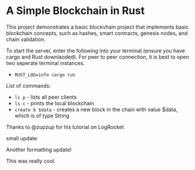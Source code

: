 # A Simple Blockchain in Rust

This project demonstrates a basic blockvhain project that implements basic blockchain concepts, such as hashes, smart contracts, genesis nodes, and chain validation.

To start the server, enter the following into your terminal (ensure you have cargo and Rust downlaoded). For peer to peer connection, it is best to open two seperate terminal instances.

* `RUST_LOG=info cargo run`

List of commands:

* `ls p` - lists all peer clients
* `ls c` - prints the local blockchain
* `create b $data` - creates a new block in the chain with value $data, which is of type String

Thanks to @zupzup for his tutorial on LogRocket

small update

Another formatting update!

This was really cool.
